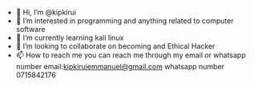 - 👋 Hi, I’m @kipkirui
- 👀 I’m interested in programming and anything related to computer software
- 🌱 I’m currently learning kali linux
- 💞️ I’m looking to collaborate on becoming and Ethical Hacker
- 📫 How to reach me you can reach me through my  email or whatsapp number
email:kipkiruiemmanuel@gmail.com
whatsapp number 0715842176

<!---
kipkirui254/kipkirui254 is a ✨ special ✨ repository because its `README.md` (this file) appears on your GitHub profile.
You can click the Preview link to take a look at your changes.
--->
